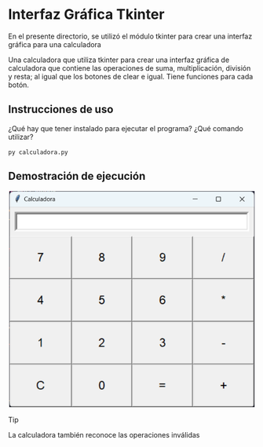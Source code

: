 # Interfaz Gráfica Tkinter

En el presente directorio, se utilizó el módulo tkinter para crear una interfaz gráfica para una calculadora

Una calculadora que utiliza tkinter para crear una interfaz gráfica de calculadora que contiene las operaciones de suma, multiplicación, división y resta; al igual que los botones de clear e igual. Tiene funciones para cada botón. 

## Instrucciones de uso

¿Qué hay que tener instalado para ejecutar el programa? ¿Qué comando utilizar?

```
py calculadora.py
```

## Demostración de ejecución 

<p align="center">
  <img width="500" src="./images/EjemploCalc.png">
</p

> [!TIP]
> La calculadora también reconoce las operaciones inválidas